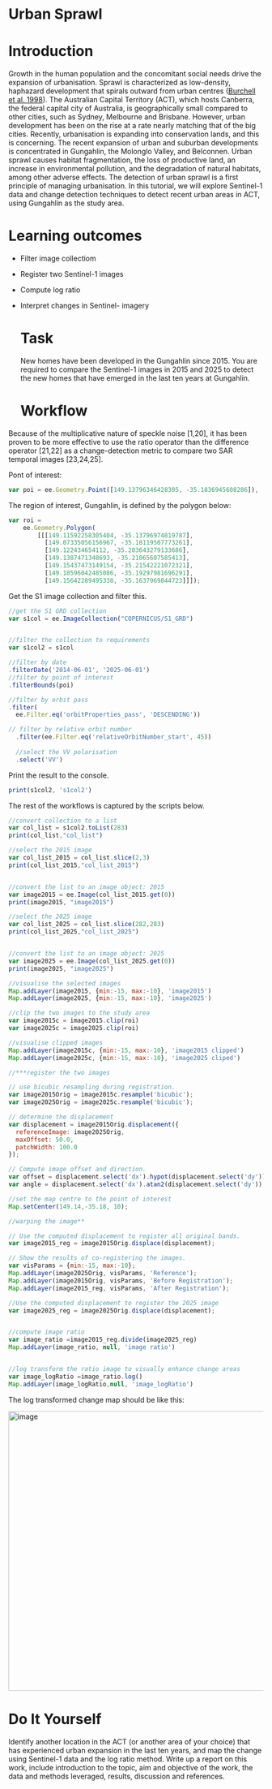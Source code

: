 # Urban Sprawl

# Introduction
Growth in the human population and the concomitant social needs drive the expansion of urbanisation. Sprawl is characterized as low-density, haphazard development that spirals outward from urban centres ([Burchell et al. 1998](https://onlinepubs.trb.org/onlinepubs/tcrp/tcrp_rpt_39-a.pdf)). The Australian Capital Territory (ACT), which hosts Canberra, the federal capital city of Australia, is geographically small compared to other cities, such as Sydney, Melbourne and Brisbane. However, urban development has been on the rise at a rate nearly matching that of the big cities. Recently, urbanisation is expanding into conservation lands, and this is concerning. The recent expansion of urban and suburban developments is concentrated in Gungahlin, the Molonglo Valley, and Belconnen. Urban sprawl causes habitat fragmentation, the loss of productive land, an increase in environmental pollution, and the degradation of natural habitats, among other adverse effects. The detection of urban sprawl is a first principle of managing urbanisation. In this tutorial, we will explore Sentinel-1 data and change detection techniques to detect recent urban areas in ACT, using Gungahlin as the study area. 


# Learning outcomes

- Filter image collectiom <br>
- Register two Sentinel-1 images <br>
- Compute log ratio <br>
- Interpret changes in Sentinel- imagery


  # Task

  New homes have been developed in the Gungahlin since 2015. You are required to compare the Sentinel-1 images in 2015 and 2025 to detect the new homes that have emerged in the last ten years at Gungahlin.

  # Workflow
Because of the multiplicative nature of speckle noise [1,20], it has been proven to be more effective to use the ratio operator than the difference operator [21,22] as a change-detection metric to compare two SAR temporal images [23,24,25].

Pont of interest: 

```JavaScript
var poi = ee.Geometry.Point([149.13796346428305, -35.1836945608286]),
```


The region of interest, Gungahlin, is defined by the polygon below:

```JavaScript
var roi = 
    ee.Geometry.Polygon(
        [[[149.11592258305404, -35.13796974819787],
          [149.07335056156967, -35.18119507773261],
          [149.122434654112, -35.203643279133686],
          [149.1387471348693, -35.21065607585413],
          [149.15437473149154, -35.21542221072321],
          [149.18596042485086, -35.19297981696291],
          [149.15642289495338, -35.1637969844723]]]);
```

Get the S1 image collection and filter this.

```JavaScript
//get the S1 GRD collection
var s1col = ee.ImageCollection("COPERNICUS/S1_GRD")


//filter the collection to requirements
var s1col2 = s1col

//filter by date
.filterDate('2014-06-01', '2025-06-01')
//filter by point of interest
.filterBounds(poi)

//filter by orbit pass 
.filter(
  ee.Filter.eq('orbitProperties_pass', 'DESCENDING'))

// filter by relative orbit number 
  .filter(ee.Filter.eq('relativeOrbitNumber_start', 45))
  
  //select the VV polarisation
  .select('VV')

```

Print the result to the console. 

```JavaScript 
print(s1col2, 's1col2')
```

The rest of the workflows is captured by the scripts below.

```JavaScript
//convert collection to a list
var col_list = s1col2.toList(283)
print(col_list,"col_list")

//select the 2015 image
var col_list_2015 = col_list.slice(2,3)
print(col_list_2015,"col_list_2015")


//convert the list to an image object: 2015
var image2015 = ee.Image(col_list_2015.get(0))
print(image2015, "image2015")

//select the 2025 image
var col_list_2025 = col_list.slice(282,283)
print(col_list_2025,"col_list_2025")


//convert the list to an image object: 2025
var image2025 = ee.Image(col_list_2025.get(0))
print(image2025, "image2025")

//visualise the selected images
Map.addLayer(image2015, {min:-15, max:-10}, 'image2015')
Map.addLayer(image2025, {min:-15, max:-10}, 'image2025')

//clip the two images to the study area
var image2015c = image2015.clip(roi)
var image2025c = image2025.clip(roi)

//visualise clipped images
Map.addLayer(image2015c, {min:-15, max:-10}, 'image2015 clipped')
Map.addLayer(image2025c, {min:-15, max:-10}, 'image2025 cliped')

//***register the two images

// use bicubic resampling during registration.
var image2015Orig = image2015c.resample('bicubic');
var image2025Orig = image2025c.resample('bicubic');

// determine the displacement 
var displacement = image2015Orig.displacement({
  referenceImage: image2025Orig,
  maxOffset: 50.0,
  patchWidth: 100.0
});

// Compute image offset and direction.
var offset = displacement.select('dx').hypot(displacement.select('dy'));
var angle = displacement.select('dx').atan2(displacement.select('dy'));

//set the map centre to the point of interest
Map.setCenter(149.14,-35.18, 10);

//warping the image**

// Use the computed displacement to register all original bands.
var image2015_reg = image2015Orig.displace(displacement);

// Show the results of co-registering the images.
var visParams = {min:-15, max:-10};
Map.addLayer(image2025Orig, visParams, 'Reference');
Map.addLayer(image2015Orig, visParams, 'Before Registration');
Map.addLayer(image2015_reg, visParams, 'After Registration');

//Use the computed displacement to register the 2025 image
var image2025_reg = image2025Orig.displace(displacement);


//compute image ratio
var image_ratio =image2015_reg.divide(image2025_reg)
Map.addLayer(image_ratio, null, 'image ratio')


//log transform the ratio image to visually enhance change areas 
var image_logRatio =image_ratio.log()
Map.addLayer(image_logRatio,null, 'image_logRatio')
```

The log transformed change map should be like this:



<img width="623" height="551" alt="image" src="https://github.com/user-attachments/assets/3429bfaa-8946-46b4-91aa-feac3a3c5540" />




# Do It Yourself

Identify another location in the ACT (or another area of your choice) that has experienced urban expansion in the last ten years, and map the change using Sentinel-1 data and the log ratio method.
Write up a report on this work, include introduction to the topic, aim and objective of the work, the data and methods leveraged, results, discussion and references. 



